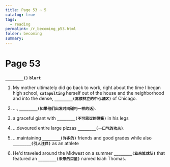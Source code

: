 ```yaml
---
title: Page 53 ~ 5
catalog: true
tags: 
  - reading
permalink: /r_becoming_p53.html
folder: becoming
summary: 
---
```




# Page 53

<b data-toggle="tooltip" data-original-title="{{site.data.answers.bp53_a}}">`________()`</b>
<b data-toggle="tooltip" data-original-title="{{site.data.glossary.blurt}}">`blurt`</b>

1.  My mother ultimately did go back to work, right about the time I began high school, <b data-toggle="tooltip" data-original-title="{{site.data.glossary.catapulting}}">`catapulting`</b> herself out of the house and the neighborhood and into the dense, <b data-toggle="tooltip" data-original-title="{{site.data.answers.bp53_a}}">`________(高楼林立的中心城区)`</b> of Chicago.

2.  ..., <b data-toggle="tooltip" data-original-title="{{site.data.answers.bp53_b}}">`________(如果他们出发时间碰巧一样的话)`</b>.

3.  a graceful giant with <b data-toggle="tooltip" data-original-title="{{site.data.answers.bp53_c}}">`________(不可思议的弹簧)`</b> in his legs

4.  ...devoured entire large pizzas <b data-toggle="tooltip" data-original-title="{{site.data.answers.bp53_d}}">`________(一口气的功夫)`</b>.

5.  ...maintaining <b data-toggle="tooltip" data-original-title="{{site.data.answers.bp53_e}}">`________(许多的)`</b> friends and good grades while also <b data-toggle="tooltip" data-original-title="{{site.data.answers.bp53_f}}">`________(引人注目)`</b> as an athlete

6.  He'd traveled around the Midwest on a summer <b data-toggle="tooltip" data-original-title="{{site.data.answers.bp53_g}}">`________(业余篮球队)`</b> that featured an <b data-toggle="tooltip" data-original-title="{{site.data.answers.bp53_g2}}">`________(未来的巨星)`</b> named Isiah Thomas.



